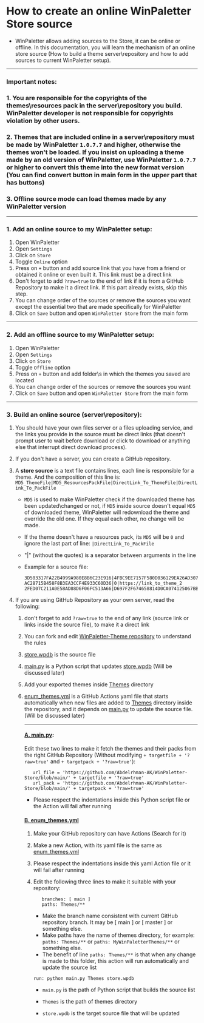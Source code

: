 # How to create an online WinPaletter Store source

- WinPaletter allows adding sources to the Store, it can be online or offline. In this documentation, you will learn the mechanism of an online store source (How to build a theme server\repository and how to add sources to current WinPaletter setup).

---

### Important notes:

### **1. You are responsible for the copyrights of the themes\resources pack in the server\repository you build. WinPaletter developer is not responsible for copyrights violation by other users.**

### 2. Themes that are included online in a server\repository must be made by WinPaletter `1.0.7.7` and higher, otherwise the themes won't be loaded. If you insist on uploading a theme made by an old version of WinPaletter, use WinPaletter `1.0.7.7` or higher to convert this theme into the new format version (You can find convert button in main form in the upper part that has buttons)

### 3. Offline source mode can load themes made by any WinPaletter version

---

### 1. Add an online source to my WinPaletter setup:

1. Open WinPaletter
2. Open `Settings`
3. Click on `Store`
4. Toggle `Online` option
5. Press on `+` button and add source link that you have from a friend or obtained it online or even built it. This link must be a direct link
6. Don't forget to add `?raw=true` to the end of link if it is from a GitHub Repository to make it a direct link. If this part already exists, skip this step.
7. You can change order of the sources or remove the sources you want except the essential two that are made specifically for WinPaletter
8. Click on `Save` button and open `WinPaletter Store` from the main form

---

### 2. Add an offline source to my WinPaletter setup:

1. Open WinPaletter
2. Open `Settings`
3. Click on `Store`
4. Toggle `Offline` option
5. Press on `+` button and add folder\s in which the themes you saved are located
6. You can change order of the sources or remove the sources you want
7. Click on `Save` button and open `WinPaletter Store` from the main form

---

### 3. Build an online source (server\repository):

1. You should have your own files server or a files uploading service, and the links you provide in the source must be direct links (that doesn't prompt user to wait before download or click to download or anything else that interrupt direct download process).

2. If you don't have a server, you can create a GitHub repository.

3. A **store source** is a text file contains lines, each line is responsible for a theme. And the composition of this line is: `MD5_ThemeFile|MD5_ResourcesPackFile|DirectLink_To_ThemeFile|DirectLink_To_PackFile`
   
   - `MD5` is used to make WinPaletter check if the downloaded theme has been updated\changed or not, if `MD5` inside source doesn't equal `MD5` of downloaded theme, WinPaletter will redownload the theme and override the old one. If they equal each other, no change will be made.
   
   - If the theme doesn't have a resources pack, its `MD5` will be `0` and ignore the last part of line: `|DirectLink_To_PackFile`
   
   - "|" (without the quotes) is a separator between arguments in the line
   
   - Example for a source file: 
     
     ```
     3D503317FA22B4999A980E8B6C23E916|4FBC9EE7157F580D036129EA26AD307A|https://link_to_theme_1|https://link_to_theme_resources_pack1
     AC28715B458F8B3EA3CCF4E933C60D36|0|https://link_to_theme_2
     2FED07C211A0E58AD88D6F06FC513A66|D697F2F674658814D0CA074125067BB1|https://link_to_theme_3|https://link_to_theme_resources_pack3
     ```

4. If you are using GitHub Repository as your own server, read the following:
   
   1. don't forget to add `?raw=true` to the end of any link (source link or links inside the source file), to make it a direct link
   
   2. You can fork and edit [WinPaletter-Theme repository](https://github.com/Abdelrhman-AK/WinPaletter-Store) to understand the rules 
   
   3. [store.wpdb](https://github.com/Abdelrhman-AK/WinPaletter-Store/blob/main/store.wpdb "store.wpdb") is the source file
   
   4. [main.py](https://github.com/Abdelrhman-AK/WinPaletter-Store/blob/main/main.py "main.py") is a Python script that updates [store.wpdb](https://github.com/Abdelrhman-AK/WinPaletter-Store/blob/main/store.wpdb) (Will be discussed later)
   
   5. Add your exported themes inside [Themes](https://github.com/Abdelrhman-AK/WinPaletter-Store/tree/main/Themes "Themes") directory 
   
   6. [enum_themes.yml](https://github.com/Abdelrhman-AK/WinPaletter-Store/blob/main/.github/workflows/enum_themes.yml) is a GitHub Actions yaml file that starts automatically when new files are added to [Themes](https://github.com/Abdelrhman-AK/WinPaletter-Store/tree/main/Themes "Themes") directory inside the repository, and it depends on [main.py](https://github.com/Abdelrhman-AK/WinPaletter-Store/blob/main/main.py "main.py") to update the source file. (Will be discussed later)
      
      ---
      
      #### [A. main.py](https://github.com/Abdelrhman-AK/WinPaletter-Store/blob/main/main.py "main.py"):
      
      Edit these two lines to make it fetch the themes and their packs from the right GitHub Repository (Without modifying `+ targetfile + '?raw=true'` and `+ targetpack + '?raw=true'`):
      
      ```
         url_file = 'https://github.com/Abdelrhman-AK/WinPaletter-Store/blob/main/' + targetfile + '?raw=true'
         url_pack = 'https://github.com/Abdelrhman-AK/WinPaletter-Store/blob/main/' + targetpack + '?raw=true'
      ```
      
      - Please respect the indentations inside this Python script file or the Action will fail after running
      
      #### [B. enum_themes.yml](https://github.com/Abdelrhman-AK/WinPaletter-Store/blob/main/.github/workflows/enum_themes.yml)
      
      1. Make your GitHub repository can have Actions (Search for it)
      
      2. Make a new Action, with its yaml file is the same as [enum_themes.yml](https://github.com/Abdelrhman-AK/WinPaletter-Store/blob/main/.github/workflows/enum_themes.yml)
      
      3. Please respect the indentations inside this yaml Action file or it will fail after running
      
      4. Edit the following three lines to make it suitable with your repository:
         
         ```
            branches: [ main ]
            paths: Themes/**
         ```
         
         - Make the branch name consistent with current GitHub repository branch. It may be [ main ] or [ master ] or something else.
         - Make paths have the name of themes directory, for example: `paths: Themes/**` or `paths: MyWinPaletterThemes/**` or something else.
         - The benefit of line `paths: Themes/**` is that when any change is made to this folder, this action will run automatically and update the source list
         
         
         ```
         run: python main.py Themes store.wpdb 
         ```
         
         - `main.py` is the path of Python script that builds the source list
         
         - `Themes` is the path of themes directory
         
         - `store.wpdb` is the target source file that will be updated
